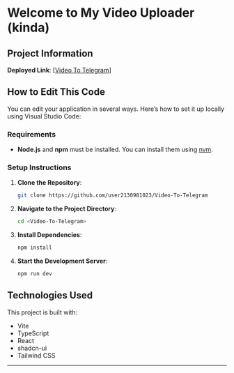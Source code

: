 

# Welcome to My Video Uploader (kinda)

## Project Information

**Deployed Link**: [[Video To Telegram](https://vidtotelegram.netlify.app/)]

## How to Edit This Code

You can edit your application in several ways. Here’s how to set it up locally using Visual Studio Code:

### Requirements

- **Node.js** and **npm** must be installed. You can install them using [nvm](https://github.com/nvm-sh/nvm#installing-and-updating).

### Setup Instructions

1. **Clone the Repository**:
   ```sh
   git clone https://github.com/user2130981023/Video-To-Telegram
   
2. **Navigate to the Project Directory**:
   ```sh
   cd <Video-To-Telegram>
   ```

3. **Install Dependencies**:
   ```sh
   npm install 
   ```

4. **Start the Development Server**:
   ```sh
   npm run dev
   ```

## Technologies Used

This project is built with:

- Vite
- TypeScript
- React
- shadcn-ui
- Tailwind CSS

---
